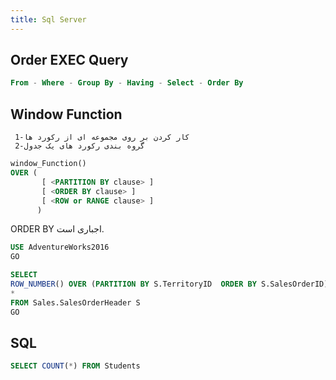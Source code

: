 ```yaml
---
title: Sql Server
---
```



## Order EXEC Query

```sql
From - Where - Group By - Having - Select - Order By
```

## Window Function

```list
 کار کردن بر روی مجموعه ای از رکورد ها-1
 2-گروه بندی رکورد های یک جدول
```

```sql
window_Function() 
OVER (   
       [ <PARTITION BY clause> ]  
       [ <ORDER BY clause> ]   
       [ <ROW or RANGE clause> ]  
      ) 
```

ORDER BY اجباری است.

```sql
USE AdventureWorks2016
GO

SELECT
ROW_NUMBER() OVER (PARTITION BY S.TerritoryID  ORDER BY S.SalesOrderID) as RowNO,
*
FROM Sales.SalesOrderHeader S
GO

```


## SQL

```sql
SELECT COUNT(*) FROM Students
```
